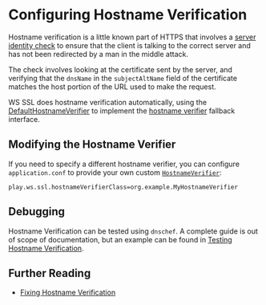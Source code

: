 <!--- Copyright (C) 2009-2015 Typesafe Inc. <http://www.typesafe.com> -->
# Configuring Hostname Verification

Hostname verification is a little known part of HTTPS that involves a [server identity check](http://tools.ietf.org/search/rfc2818#section-3.1) to ensure that the client is talking to the correct server and has not been redirected by a man in the middle attack.

The check involves looking at the certificate sent by the server, and verifying that the `dnsName` in the `subjectAltName` field of the certificate matches the host portion of the URL used to make the request.

WS SSL does hostname verification automatically, using the [DefaultHostnameVerifier](api/scala/index.html#play.api.libs.ws.ssl.DefaultHostnameVerifier) to implement the [hostname verifier](http://docs.oracle.com/javase/7/docs/technotes/guides/security/jsse/JSSERefGuide.html#HostnameVerifier) fallback interface.

## Modifying the Hostname Verifier

If you need to specify a different hostname verifier, you can configure `application.conf` to provide your own custom [`HostnameVerifier`](http://docs.oracle.com/javase/7/docs/api/javax/net/ssl/HostnameVerifier.html):

```
play.ws.ssl.hostnameVerifierClass=org.example.MyHostnameVerifier
```

## Debugging

Hostname Verification can be tested using `dnschef`.  A complete guide is out of scope of documentation, but an example can be found in [Testing Hostname Verification](http://tersesystems.com/2014/03/31/testing-hostname-verification/).

## Further Reading

* [Fixing Hostname Verification](http://tersesystems.com/2014/03/23/fixing-hostname-verification/)
